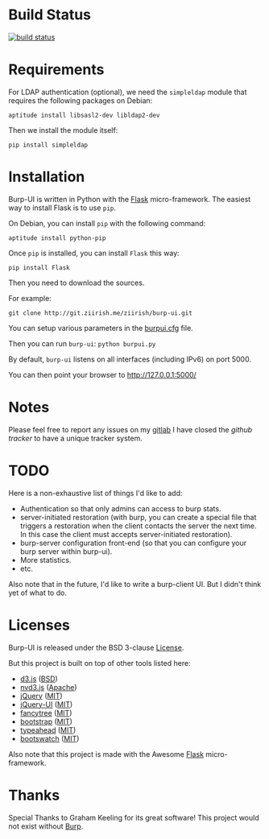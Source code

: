 # Build Status

[![build status](http://ci.ziirish.me/projects/1/status.png?ref=master)](http://ci.ziirish.me/projects/1?ref=master)

# Requirements

For LDAP authentication (optional), we need the `simpleldap` module that 
requires the following packages on Debian:

```
aptitude install libsasl2-dev libldap2-dev
```

Then we install the module itself:

```
pip install simpleldap
```

# Installation

Burp-UI is written in Python with the [Flask](http://flask.pocoo.org/) micro-framework.
The easiest way to install Flask is to use `pip`.

On Debian, you can install `pip` with the following command:

```
aptitude install python-pip
```

Once `pip` is installed, you can install `Flask` this way:

```
pip install Flask
```

Then you need to download the sources.

For example:

```
git clone http://git.ziirish.me/ziirish/burp-ui.git
```

You can setup various parameters in the [burpui.cfg](burpui.cfg) file.

Then you can run `burp-ui`: `python burpui.py`

By default, `burp-ui` listens on all interfaces (including IPv6) on port 5000.

You can then point your browser to http://127.0.0.1:5000/

# Notes

Please feel free to report any issues on my [gitlab](https://git.ziirish.me/ziirish/burp-ui/issues)
I have closed the *github tracker* to have a unique tracker system.

# TODO

Here is a non-exhaustive list of things I'd like to add:

* Authentication so that only admins can access to burp stats.
* server-initiated restoration (with burp, you can create a special file that triggers
a restoration when the client contacts the server the next time. In this case the
client must accepts server-initiated restoration).
* burp-server configuration front-end (so that you can configure your burp server
within burp-ui).
* More statistics.
* etc.

Also note that in the future, I'd like to write a burp-client UI.
But I didn't think yet of what to do.

# Licenses

Burp-UI is released under the BSD 3-clause [License](LICENSE).

But this project is built on top of other tools listed here:

- [d3.js](http://d3js.org/) ([BSD](static/d3/LICENSE))
- [nvd3.js](http://nvd3.org/) ([Apache](static/nvd3/LICENSE.md))
- [jQuery](http://jquery.com/) ([MIT](static/jquery/MIT-LICENSE.txt))
- [jQuery-UI](http://jqueryui.com/) ([MIT](static/jquery-ui/MIT-LICENSE.txt))
- [fancytree](https://github.com/mar10/fancytree) ([MIT](static/fancytree/MIT-LICENSE.txt))
- [bootstrap](http://getbootstrap.com/) ([MIT](static/bootstrap/LICENSE))
- [typeahead](http://twitter.github.io/typeahead.js/) ([MIT](static/typeahead/LICENSE))
- [bootswatch](http://bootswatch.com/) ([MIT](static/bootstrap/bootswatch.LICENSE))

Also note that this project is made with the Awesome [Flask](http://flask.pocoo.org/) micro-framework.

# Thanks

Special Thanks to Graham Keeling for its great software! This project would not
exist without [Burp](http://burp.grke.org/).
